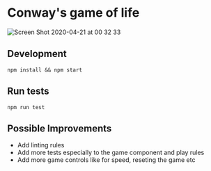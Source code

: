 # Conway's game of life
![Screen Shot 2020-04-21 at 00 32 33](https://user-images.githubusercontent.com/28563179/79801976-cea4d300-8367-11ea-84f7-3f3e676f2e31.png)

## Development
``` 
npm install && npm start
```

## Run tests
``` 
npm run test
```

## Possible Improvements
- Add linting rules
- Add more tests especially to the game component and play rules
- Add more game controls like for speed, reseting the game etc

